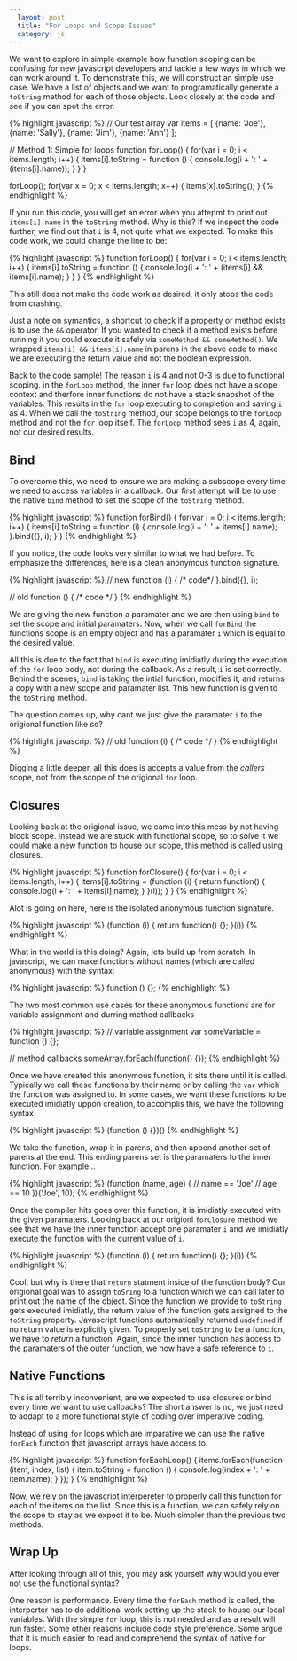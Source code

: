 ```yaml
---
  layout: post
  title: "For Loops and Scope Issues"
  category: js
---
```


We want to explore in simple example how function scoping can be confusing for
new javascript developers and tackle a few ways in which we can work around it.
To demonstrate this, we will construct an simple use case. We have a list of
objects and we want to programatically generate a `toString` method for each of
those objects. Look closely at the code and see if you can spot the error.

{% highlight javascript %}
// Our test array
var items = [
    {name: 'Joe'},
    {name: 'Sally'},
    {name: 'Jim'},
    {name: 'Ann'}
];

// Method 1: Simple for loops
function forLoop() {
    for(var i = 0; i < items.length; i++) {
        items[i].toString = function () {
            console.log(i + ': ' + (items[i].name));
        }
    }
}

forLoop();
for(var x = 0; x < items.length; x++) {
    items[x].toString();
}
{% endhighlight %}

If you run this code, you will get an error when you attepmt to print out
`items[i].name` in the `toString` method. Why is this? If we inspect the code
further, we find out that `i` is 4, not quite what we expected. To make this
code work, we could change the line to be:

{% highlight javascript %}
function forLoop() {
    for(var i = 0; i < items.length; i++) {
        items[i].toString = function () {
            console.log(i + ': ' + (items[i] && items[i].name);
        }
    }
}
{% endhighlight %}

This still does not make the code work as desired, it only stops the code from
crashing.

Just a note on symantics, a shortcut to check if a property or method
exists is to use the `&&` operator. If you wanted to check if a method exists
before running it you could execute it safely via `someMethod && someMethod()`.
We wrapped `items[i] && items[i].name` in parens in the above code to make we
are executing the return value and not the boolean expression.

Back to the code sample! The reason `i` is 4 and not 0-3 is due to functional
scoping. in the `forLoop` method, the inner `for` loop does not have a scope
context and therfore inner functions do not have a stack snapshot of the
variables. This results in the `for` loop executing to completion and saving `i`
as 4. When we call the `toString` method, our scope belongs to the `forLoop`
method and not the `for` loop itself. The `forLoop` method sees `i` as 4, again,
not our desired results.

## Bind

To overcome this, we need to ensure we are making a subscope every time we need
to access variables in a callback. Our first attempt will be to use the native
`bind` method to set the scope of the `toString` method.

{% highlight javascript %}
function forBind() {
    for(var i = 0; i < items.length; i++) {
        items[i].toString = function (i) {
            console.log(i + ': ' + items[i].name);
        }.bind({}, i);
    }
}
{% endhighlight %}

If you notice, the code looks very similar to what we had before. To emphasize
the differences, here is a clean anonymous function signature.

{% highlight javascript %}
// new
function (i) { /* code*/ }.bind({}, i);

// old
function () { /* code */ }
{% endhighlight %}

We are giving the new function a paramater and we are then using `bind` to set
the scope and initial paramaters. Now, when we call `forBind` the functions
scope is an empty object and has a paramater `i` which is equal to the desired
value.

All this is due to the fact that `bind` is executing imidiatly during the
execution of the `for` loop body, not during the callback. As a result, `i` is
set correctly. Behind the scenes, `bind` is taking the intial function, modifies
it, and returns a copy with a new scope and paramater list. This new function is
given to the `toString` method.

The question comes up, why cant we just give the paramater `i` to the origional
function like so?

{% highlight javascript %}
// old
function (i) { /* code */ }
{% endhighlight %}

Digging a little deeper, all this does is accepts a value from the *callers*
scope, not from the scope of the origional `for` loop.


## Closures

Looking back at the origional issue, we came into this mess by not having block
scope. Instead we are stuck with functional scope, so to solve it we could make
a new function to house our scope, this method is called using closures.

{% highlight javascript %}
function forClosure() {
    for(var i = 0; i < items.length; i++) {
        items[i].toString = (function (i) {
            return function() {
                console.log(i + ': ' + items[i].name);
            }
        }(i));
    }
}
{% endhighlight %}

Alot is going on here, here is the isolated anonymous function signature.

{% highlight javascript %}
(function (i) {
    return function() {};
}(i))
{% endhighlight %}

What in the world is this doing? Again, lets build up from scratch. In
javascript, we can make functions without names (which are called anonymous)
with the syntax:

{% highlight javascript %}
function () {};
{% endhighlight %}

The two most common use cases for these anonymous functions are for variable
assignment and durring method callbacks

{% highlight javascript %}
// variable assignment
var someVariable = function () {};

// method callbacks
someArray.forEach(function() {});
{% endhighlight %}

Once we have created this anonymous function, it sits there until it is called.
Typically we call these functions by their name or by calling the `var` which
the function was assigned to. In some cases, we want these functions to be
executed imidiatly uppon creation, to accomplis this, we have the following
syntax.

{% highlight javascript %}
(function () {})()
{% endhighlight %}

We take the function, wrap it in parens, and then append another set of parens
at the end. This ending parens set is the paramaters to the inner function. For
example...

{% highlight javascript %}
(function (name, age) {
    // name == 'Joe'
    // age == 10
})('Joe', 10);
{% endhighlight %}

Once the compiler hits goes over this function, it is imidiatly executed with
the given paramaters. Looking back at our origionl `forClosure` method we see
that we have the inner function accept one paramater `i` and we imidiatly
execute the function with the current value of `i`.

{% highlight javascript %}
(function (i) {
    return function() {};
}(i))
{% endhighlight %}

Cool, but why is there that `return` statment inside of the function body? Our
origional goal was to assign `toSring` to a function which we can call later to
print out the name of the object. Since the function we provide to `toString`
gets executed imidiatly, the return value of the function gets assigned to the
`toString` property. Javascript functions automatically returned `undefined` if
no return value is explicitly given. To properly set `toString` to be a
function, we have to *return* a function. Again, since the inner function has
access to the paramaters of the outer function, we now have a safe reference to
`i`.

## Native Functions

This is all terribly inconvenient, are we expected to use closures or bind every
time we want to use callbacks? The short answer is no, we just need to addapt to
a more functional style of coding over imperative coding.

Instead of using `for` loops which are imparative we can use the native
`forEach` function that javascript arrays have access to.

{% highlight javascript %}
function forEachLoop() {
    items.forEach(function (item, index, list) {
        item.toString = function () {
            console.log(index + ': ' + item.name);
        }
    });
}
{% endhighlight %}

Now, we rely on the javascript interpereter to properly call this function for
each of the items on the list. Since this is a function, we can safely rely on
the scope to stay as we expect it to be. Much simpler than the previous two
methods.

## Wrap Up

After looking through all of this, you may ask yourself why would you ever not
use the functional syntax?

One reason is performance. Every time the `forEach` method is called, the
interperter has to do additional work setting up the stack to house our local
variables. With the simple `for` loop, this is not needed and as a result will
run faster. Some other reasons include code style preference. Some argue that it is much
easier to read and comprehend the syntax of native `for` loops.


